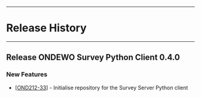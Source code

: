*****************
# Release History
*****************

## Release ONDEWO Survey Python Client 0.4.0
### New Features
* [[OND212-33]](https://ondewo.atlassian.net/browse/OND212-33) - Initialise repository for the Survey Server Python client
